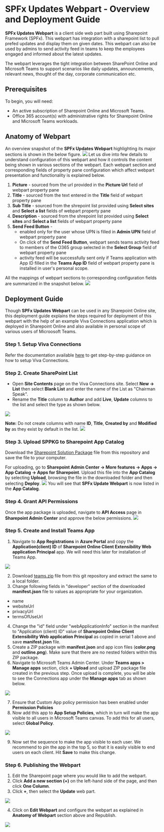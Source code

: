 # SPFx Updates Webpart - Overview and Deployment Guide

**SPFx Updates Webpart** is a client side web part built using Sharepoint Framework (SPFx). This webpart has integration with a sharepoint list to pull prefed updates and display them on given dates. This webpart can also be used by admins to send activity feed in teams to keep the employees engaged and informed about the latest updates.

The webpart leverages the tight integration between SharePoint Online and Microsoft Teams to support scenarios like daily updates, announcements, relevant news, thought of the day, corporate communication etc.

## Prerequisites 

To begin, you will need:

* An active subscription of Sharepoint Online and Microsoft Teams.
* Office 365 account(s) with administrative rights for Sharepoint Online and Microsoft Teams workloads.

## Anatomy of Webpart

An overview snapshot of the **SPFx Updates Webpart** highlighting its major sections is shown in the below figure. 
<img src="screenshots/webpart overview.png"/>
Let us dive into few details to understand configuration of this webpart and how it controls the content being shown in various sections of the webpart. Each webpart section and corresponding fields of property pane configuration which affect webpart presentation and functionality is explained below.

1. **Picture** - sourced from the url provided in the **Picture Url** field of webpart property pane
2. **Title** - sourced from the text entered in the **Title** field of webpart property pane
3. **Sub Title** - sourced from the shrepoint list provided using **Select sites** and **Select a list** fields of webpart property pane
4. **Description** - sourced from the shrepoint list provided using **Select sites** and **Select a list** fields of webpart property pane
5. **Send Feed Button** - 
    * enabled only for the user whose UPN is filled in **Admin UPN** field of webpart property pane
    * On click of the **Send Feed Button**, webpart sends teams activity feed to members of the O365 group selected in the **Select Group** field of webpart property pane
    * activity feed will be successfully sent only if Teams application with App ID filled in the **Teams App ID** field of webpart property pane is installed in user's personal scope.

All the mappings of webpart sections to corresponding configuration fields are summarized in the snapshot below.
<img src="screenshots/webpart anatomy.jpeg"/>

## Deployment Guide

Though **SPFx Updates Webpart** can be used in any Sharepoint Online site, this deployment guide explains the steps required for deployment of this webpart with the help of an example Viva Connections application which is deployed in Sharepoint Online and also available in personal scope of various users of Microosoft Teams.

### Step 1. Setup Viva Connections

Refer the documentation available [here](https://docs.microsoft.com/en-us/viva/connections/viva-connections-overview) to get step-by-step guidance on how to setup Viva Connections.

### Step 2. Create SharePoint List
* Open **Site Contents** page on the Viva Connections site. Select **New -> List** then select **Blank List** and enter the name of the List as "Chairman Speak".
* Rename the **Title** column to **Author** and add **Live**, **Update** columns to the list and select the type as shown below.
<img src="screenshots/sharepoint list-settings.png"/>

**Note:** Do not create columns with name **ID**, **Title**, **Created by** and **Modified by** as they exist by default in the list.
<img src="screenshots/Sharepoint Site-list.png"/>

### Step 3. Upload SPPKG to Sharepoint App Catalog
Download the [Sharepoint Solution Package](https://github.com/swatiarora11/spfx-daily-feed/blob/main/sppkg/daily-update-webpart.sppkg) file from this repository and save the file to your computer.

For uploading, go to **Sharepoint Admin Center -> More features -> Apps -> App Catalog -> Apps for Sharepoint**.
Upload this file into the **App Catalog** by selecting **Upload**, browsing the file in the downloaded folder and then selecting **Deploy**. 
<img src="screenshots/App catalog-sharepoint.png"/>
You will see that **SPFx Update Webpart** is now listed in the **App Catalog**.

### Step 4. Grant API Permissions
Once the app package is uploaded, navigate to **API Access** page in **Sharepoint Admin Center** and approve the below permissions.
<img src="screenshots/API Access in SP.png"/>

### Step 5. Create and Install Teams App
1.	Navigate to **App Registrations** in **Azure Portal** and copy the **Application(client) ID** of **Sharepoint Online Client Extensibility Web application Principal** app. We will need this later for installation of Teams App. 
<img src="screenshots/Azureportal, webapplicationid.png"/>

2.	Download [teams.zip](https://github.com/swatiarora11/spfx-daily-feed/blob/main/sppkg/daily-update-webpart.sppkg) file from this git repository and extract the same to a local folder.
3.	Change following fields in "developer" section of the downloaded **manifest.json** file to values as appropriate for your organization.
* name
* websiteUrl
* privacyUrl
* termsOfUseUrl
4.	Change the "id" field under "webApplicationInfo" section in the manifest to "Application (client) ID" value of **Sharepoint Online Client Extensibility Web application Principal** as copied in serial 1 above and save **manifest.json** file. 
5.	Create a ZIP package with **manifest.json** and app icon files (**color.png** and **outline.png**). Make sure that there are no nested folders within this ZIP package.
6.	Navigate to Microsoft Teams Admin Center. Under **Teams apps > Manage apps** section, click **+ Upload** and upload ZIP package file created in the previous step. Once upload is complete, you will be able to see the Connections app under the **Manage apps** tab as shown below.
<img src="screenshots/manage teams-teams admin center.png"/>

7.	Ensure that Custom App policy permission has been enabled under **Permission Policies**
8.	Now add this app to **App Setup Policies**, which in turn will make the app visible to all users in Microsoft Teams canvas. To add this for all users, select **Global Policy**.
<img src="screenshots/App setup policy-teams admin center.png"/>

9.	Now set the sequence to make the app visible to each user. We recommend to pin the app in the top 5, so that it is easily visible to end users on each client. Hit **Save** to make this change.

### Step 6. Publishing the Webpart
1. Edit the Sharepoint page where you would like to add the webpart.
2. Click **Add a new section (+)** on the left-hand side of the page, and then click **One Column**.
3. Click **+**, then select the **Update** web part.
<img src="screenshots/Add Spfx webpart .png"/>

4. Click on **Edit Webpart** and configure the webpart as explained in **Anatomy of Webpart** section above and Republish.
<img src="screenshots/Edit the webpart-description.png"/>